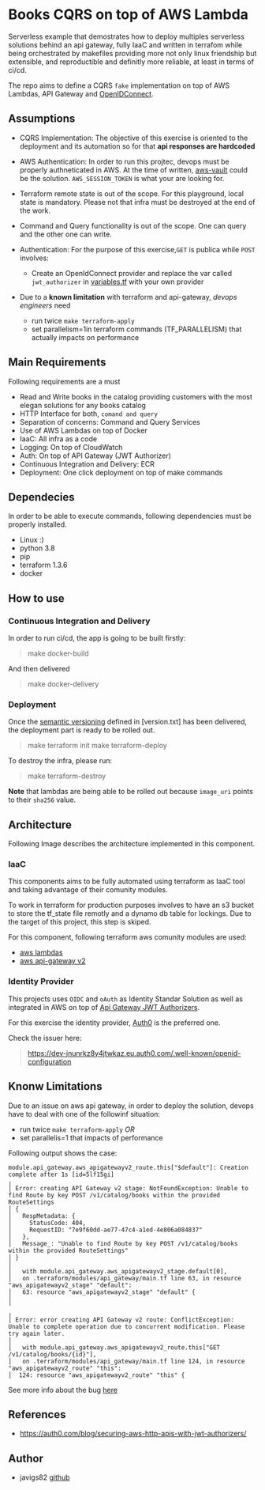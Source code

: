 # Books CQRS on top of AWS Lambda

Serverless example that demostrates how to deploy multiples serverless solutions behind an api gateway, fully IaaC and written in terrafom while being orchestrated by makefiles providing more not only linux friendship but extensible, and reproductible and definitly more reliable, at least in terms of ci/cd.

The repo aims to define a CQRS `fake` implementation on top of AWS Lambdas, API Gateway and [OpenIDConnect](https://openid.net/connect/).

## Assumptions

  - CQRS Implementation: The objective of this exercise is oriented to the deployment and its automation so for that **api responses are hardcoded**

  - AWS Authentication: In order to run this projtec, devops must be properly authneticated in AWS. At the time of written, [aws-vault](https://github.com/99designs/aws-vault) could be the solution.
  `AWS_SESSION_TOKEN` is what your are looking for.

  - Terraform remote state is out of the scope. For this playground, local state is mandatory. Please not that infra must be destroyed at the end of the work.

  - Command and Query functionality is out of the scope. One can query and the other one can write.

  - Authentication: For the purpose of this exercise,`GET` is publica while `POST` involves:
    - Create an OpenIdConnect provider and replace the var called `jwt_authorizer` in [variables.tf](./variables.tf) with your own provider

  - Due to a **known limitation** with terraform and api-gateway, *devops engineers* need 
    - run twice `make terraform-apply`
    - set parallelism=1in terraform commands (TF_PARALLELISM) that actually impacts on performance

## Main Requirements

Following requirements are a must
 - Read and Write books in the catalog 
 providing customers with the most elegan solutions for any books catalog
 - HTTP Interface for both, `comand and query`
 - Separation of concerns: Command and Query Services
 - Use of AWS Lambdas on top of Docker
 - IaaC: All infra as a code
 - Logging: On top of CloudWatch
 - Auth: On top of API Gateway (JWT Authorizer)
 - Continuous Integration and Delivery: ECR
 - Deployment: One click deployment on top of make commands


## Dependecies

In order to be able to execute commands, following dependencies must be properly installed.

 - Linux :)
 - python 3.8
 - pip
 - terraform 1.3.6
  - docker

## How to use

### Continuous Integration and Delivery

In order to run ci/cd, the app is going to be built firstly:

> make docker-build

And then delivered

> make docker-delivery


### Deployment

Once the [semantic versioning](https://semver.org/) defined in [version.txt] has been delivered, the deployment part is ready to be rolled out.

> make terraform init
> make terraform-deploy

To destroy the infra, please run:

> make terraform-destroy

**Note** that lambdas are being able to be rolled out because `image_uri` points to their `sha256` value.

## Architecture

Following Image describes the architecture implemented in this component.

### IaaC

This components aims to be fully automated using terraform as IaaC tool and taking advantage of their comunity modules.

To work in terraform for production purposes involves to have an s3 bucket to store the tf_state file remotly and a dynamo db table for lockings. Due to the target of this project, this step is skiped.

For this component, following terraform aws comunity modules are used:
 - [aws lambdas](https://registry.terraform.io/modules/terraform-aws-modules/lambda/aws/latest)
 - [aws api-gateway v2](https://registry.terraform.io/modules/terraform-aws-modules/apigateway-v2/aws/latest)

### Identity Provider

This projects uses `OIDC` and `oAuth` as Identity Standar Solution as well as integrated in AWS on top of [Api Gateway JWT Authorizers](https://docs.aws.amazon.com/apigateway/latest/developerguide/http-api-jwt-authorizer.html). 

For this exercise the identity provider, [Auth0](https://auth0.com/) is the preferred one.

Check the issuer here:

> https://dev-jnunrkz8y4jtwkaz.eu.auth0.com/.well-known/openid-configuration

## Knonw Limitations

Due to an issue on aws api gateway, in order to deploy the solution, devops have to deal with one of the followinf situation:
  - run twice `make terraform-apply` *OR*
  - set parallelis=1 that impacts of performance

Following output shows the case:

```
module.api_gateway.aws_apigatewayv2_route.this["$default"]: Creation complete after 1s [id=5lf15gi]
╷
│ Error: creating API Gateway v2 stage: NotFoundException: Unable to find Route by key POST /v1/catalog/books within the provided RouteSettings
│ {
│   RespMetadata: {
│     StatusCode: 404,
│     RequestID: "7e9f60dd-ae77-47c4-a1ed-4e806a084837"
│   },
│   Message_: "Unable to find Route by key POST /v1/catalog/books within the provided RouteSettings"
│ }
│ 
│   with module.api_gateway.aws_apigatewayv2_stage.default[0],
│   on .terraform/modules/api_gateway/main.tf line 63, in resource "aws_apigatewayv2_stage" "default":
│   63: resource "aws_apigatewayv2_stage" "default" {
│ 
╵
╷
│ Error: error creating API Gateway v2 route: ConflictException: Unable to complete operation due to concurrent modification. Please try again later.
│ 
│   with module.api_gateway.aws_apigatewayv2_route.this["GET /v1/catalog/books/{id}"],
│   on .terraform/modules/api_gateway/main.tf line 124, in resource "aws_apigatewayv2_route" "this":
│  124: resource "aws_apigatewayv2_route" "this" {

```

See more info about the bug [here](https://github.com/hashicorp/terraform-provider-aws/issues/18018)

## References

 - https://auth0.com/blog/securing-aws-http-apis-with-jwt-authorizers/

## Author

* javigs82 [github](https://github.com/javigs82/)
